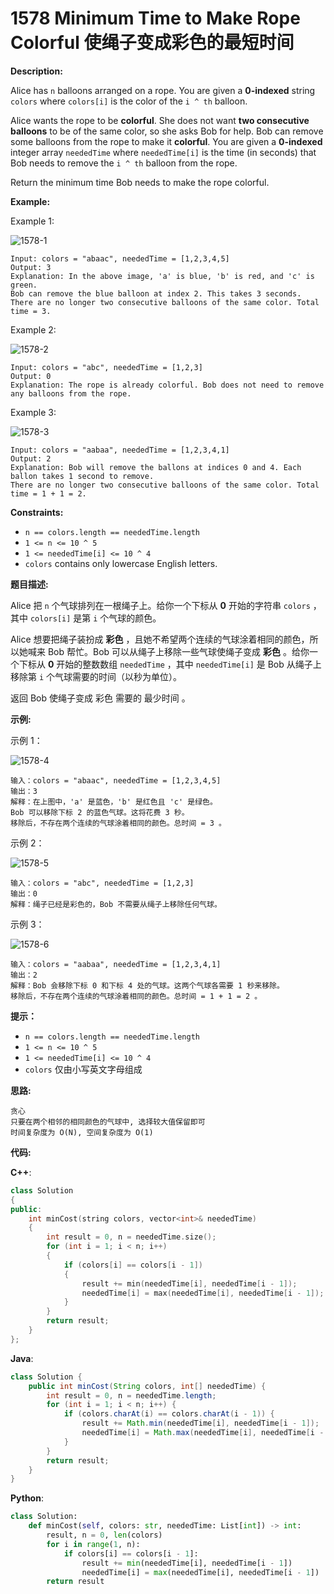 # 1578 Minimum Time to Make Rope Colorful 使绳子变成彩色的最短时间

__Description:__

Alice has `n` balloons arranged on a rope. You are given a __0-indexed__ string `colors` where `colors[i]` is the color of the `i ^ th` balloon.

Alice wants the rope to be __colorful__. She does not want __two consecutive balloons__ to be of the same color, so she asks Bob for help. Bob can remove some balloons from the rope to make it __colorful__. You are given a __0-indexed__ integer array `neededTime` where `neededTime[i]` is the time (in seconds) that Bob needs to remove the `i ^ th` balloon from the rope.

Return the minimum time Bob needs to make the rope colorful.

__Example:__

Example 1:

![1578-1](https://assets.leetcode.com/uploads/2021/12/13/ballon1.jpg)

```text
Input: colors = "abaac", neededTime = [1,2,3,4,5]
Output: 3
Explanation: In the above image, 'a' is blue, 'b' is red, and 'c' is green.
Bob can remove the blue balloon at index 2. This takes 3 seconds.
There are no longer two consecutive balloons of the same color. Total time = 3.
```

Example 2:

![1578-2](https://assets.leetcode.com/uploads/2021/12/13/balloon2.jpg)

```text
Input: colors = "abc", neededTime = [1,2,3]
Output: 0
Explanation: The rope is already colorful. Bob does not need to remove any balloons from the rope.
```

Example 3:

![1578-3](https://assets.leetcode.com/uploads/2021/12/13/balloon3.jpg)

```text
Input: colors = "aabaa", neededTime = [1,2,3,4,1]
Output: 2
Explanation: Bob will remove the ballons at indices 0 and 4. Each ballon takes 1 second to remove.
There are no longer two consecutive balloons of the same color. Total time = 1 + 1 = 2.
```

__Constraints:__

- `n == colors.length == neededTime.length`
- `1 <= n <= 10 ^ 5`
- `1 <= neededTime[i] <= 10 ^ 4`
- `colors` contains only lowercase English letters.

__题目描述:__

Alice 把 `n` 个气球排列在一根绳子上。给你一个下标从 __0__ 开始的字符串 `colors` ，其中 `colors[i]` 是第 `i` 个气球的颜色。

Alice 想要把绳子装扮成 __彩色__ ，且她不希望两个连续的气球涂着相同的颜色，所以她喊来 Bob 帮忙。Bob 可以从绳子上移除一些气球使绳子变成 __彩色__ 。给你一个下标从 __0__ 开始的整数数组 `neededTime` ，其中 `neededTime[i]` 是 Bob 从绳子上移除第 `i` 个气球需要的时间（以秒为单位）。

返回 Bob 使绳子变成 彩色 需要的 最少时间 。

__示例:__

示例 1：

![1578-4](https://assets.leetcode.com/uploads/2021/12/13/ballon1.jpg)

```text
输入：colors = "abaac", neededTime = [1,2,3,4,5]
输出：3
解释：在上图中，'a' 是蓝色，'b' 是红色且 'c' 是绿色。
Bob 可以移除下标 2 的蓝色气球。这将花费 3 秒。
移除后，不存在两个连续的气球涂着相同的颜色。总时间 = 3 。
```

示例 2：

![1578-5](https://assets.leetcode.com/uploads/2021/12/13/balloon2.jpg)

```text
输入：colors = "abc", neededTime = [1,2,3]
输出：0
解释：绳子已经是彩色的，Bob 不需要从绳子上移除任何气球。
```

示例 3：

![1578-6](https://assets.leetcode.com/uploads/2021/12/13/balloon3.jpg)

```text
输入：colors = "aabaa", neededTime = [1,2,3,4,1]
输出：2
解释：Bob 会移除下标 0 和下标 4 处的气球。这两个气球各需要 1 秒来移除。
移除后，不存在两个连续的气球涂着相同的颜色。总时间 = 1 + 1 = 2 。
```

__提示：__

- `n == colors.length == neededTime.length`
- `1 <= n <= 10 ^ 5`
- `1 <= neededTime[i] <= 10 ^ 4`
- `colors` 仅由小写英文字母组成

__思路:__

```text
贪心
只要在两个相邻的相同颜色的气球中, 选择较大值保留即可
时间复杂度为 O(N), 空间复杂度为 O(1)
```

__代码:__

__C++__:

```C++
class Solution 
{
public:
    int minCost(string colors, vector<int>& neededTime) 
    {
        int result = 0, n = neededTime.size();
        for (int i = 1; i < n; i++) 
        {
            if (colors[i] == colors[i - 1])
            {
                result += min(neededTime[i], neededTime[i - 1]);
                neededTime[i] = max(neededTime[i], neededTime[i - 1]);
            }
        }
        return result;
    }
};
```

__Java__:

```Java
class Solution {
    public int minCost(String colors, int[] neededTime) {
        int result = 0, n = neededTime.length;
        for (int i = 1; i < n; i++) {
            if (colors.charAt(i) == colors.charAt(i - 1)) {
                result += Math.min(neededTime[i], neededTime[i - 1]);
                neededTime[i] = Math.max(neededTime[i], neededTime[i - 1]);
            }
        }
        return result;
    }
}
```

__Python__:

```Python
class Solution:
    def minCost(self, colors: str, neededTime: List[int]) -> int:
        result, n = 0, len(colors)
        for i in range(1, n):
            if colors[i] == colors[i - 1]:
                result += min(neededTime[i], neededTime[i - 1])
                neededTime[i] = max(neededTime[i], neededTime[i - 1])
        return result
```
